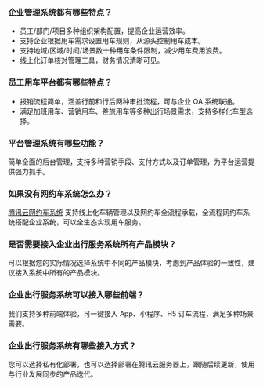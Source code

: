 ### 企业管理系统都有哪些特点？
- 员工/部门/项目多种组织架构配置，提高企业运营效率。
- 支持企业根据用车需求设置用车规则，从源头控制用车成本。
- 支持地域/区域/时间/场景数十种用车条件限制，减少用车费用浪费。
- 线上化订单核对管理工具，财务情况清晰可见。

### 员工用车平台都有哪些特点？
- 报销流程简单，涵盖行前和行后两种审批流程，可与企业 OA 系统联通。
- 满足加班用车、营销用车、差旅用车等多种出行场景需求，支持多样化车型选择。

### 平台管理系统有哪些功能？
简单全面的后台管理，支持多种营销手段、支付方式以及订单管理，为平台运营提供强力抓手。

### 如果没有网约车系统怎么办？
[腾讯云网约车系统](https://cloud.tencent.com/document/product/1160) 支持线上化车辆管理以及网约车全流程承载，全流程网约车系统搭配企业系统，可以全生态实现用车服务。

### 是否需要接入企业出行服务系统所有产品模块？
可以根据您的实际情况选择系统中不同的产品模块，考虑到产品体验的一致性，建议接入系统中所有的产品模块。

### 企业出行服务系统可以接入哪些前端？
我们支持多种前端体验，可一键接入 App、小程序、H5 订车流程，满足多种场景需要。

### 企业出行服务系统有哪些接入方式？
您可以选择私有化部署，也可以选择部署在腾讯云服务器上，跟随后续更新，使用与行业发展同步的产品迭代。
